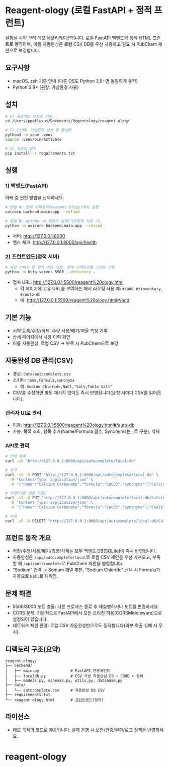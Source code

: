 # Reagent-ology (로컬 FastAPI + 정적 프런트)

실험실 시약 관리 데모 애플리케이션입니다. 로컬 FastAPI 백엔드와 정적 HTML 프런트로 동작하며, 이름 자동완성은 로컬 CSV DB를 우선 사용하고 필요 시 PubChem 제안으로 보강합니다.

## 요구사항
- macOS, zsh 기준 안내 (다른 OS도 Python 3.9+면 동일하게 동작)
- Python 3.9+ (권장: 가상환경 사용)

## 설치
```zsh
# 1) 프로젝트 루트로 이동
cd /Users/ppofluxus/Documents/Regentology/reagent-ology

# 2) (선택) 가상환경 생성 및 활성화
python3 -m venv .venv
source .venv/bin/activate

# 3) 의존성 설치
pip install -r requirements.txt
```

## 실행
### 1) 백엔드(FastAPI)
아래 중 편한 방법을 선택하세요.

```zsh
# 방법 A: 현재 디렉토리(reagent-ology)에서 실행
uvicorn backend.main:app --reload

# 방법 B: python -m 형태로 실행(가상환경 사용 시)
python -m uvicorn backend.main:app --reload
```
- 서버: http://127.0.0.1:8000
- 헬스 체크: http://127.0.0.1:8000/api/health

### 2) 프런트엔드(정적 서버)
```zsh
# 배경 이미지 등 정적 파일 포함, 현재 디렉토리를 그대로 서빙
python -m http.server 5500 --directory .
```
- 접속 URL: http://127.0.0.1:5500/reagent%20ology.html
  - 각 페이지에 고유 URL을 부여하는 해시 라우팅 사용 예: `#/add`, `#/inventory`, `#/auto-db`
  - 예: http://127.0.0.1:5500/reagent%20ology.html#/add

## 기본 기능
- 시약 등록/수정/삭제, 수량 사용/폐기/저울 측정 기록
- 상세 페이지에서 사용 이력 확인
- 이름 자동완성: 로컬 CSV → 부족 시 PubChem으로 보강

## 자동완성 DB 관리(CSV)
- 경로: `data/autocomplete.csv`
- 스키마: `name,formula,synonyms`
  - 예: `Sodium Chloride,NaCl,"Salt;Table Salt"`
- CSV를 수정하면 별도 재시작 없이도 즉시 반영됩니다(요청 시마다 CSV를 읽어옵니다).

### 관리자 UI로 관리
- 이동: http://127.0.0.1:5500/reagent%20ology.html#/auto-db
- 가능: 목록 조회, 항목 추가(Name/Formula 필수, Synonyms는 `;`로 구분), 삭제

### API로 관리
```zsh
# 전체 목록
curl -sS "http://127.0.0.1:8000/api/autocomplete/local-db"

# 추가
curl -sS -X POST "http://127.0.0.1:8000/api/autocomplete/local-db" \
  -H 'Content-Type: application/json' \
  -d '{"name":"Calcium Carbonate","formula":"CaCO3","synonyms":["Calcite","Limestone"]}'

# 수정(이름 변경 포함)
curl -sS -X PUT "http://127.0.0.1:8000/api/autocomplete/local-db/Calcium%20Carbonate" \
  -H 'Content-Type: application/json' \
  -d '{"name":"Calcium Carbonate","formula":"CaCO3","synonyms":["Chalk"]}'

# 삭제
curl -sS -X DELETE "http://127.0.0.1:8000/api/autocomplete/local-db/Calcium%20Carbonate" -i
```

## 프런트 동작 개요
- 저장/수정/사용/폐기/측정/삭제는 모두 백엔드 DB(SQLite)에 즉시 반영됩니다.
- 자동완성은 `/api/autocomplete/local`로 로컬 CSV 제안을 우선 가져오고, 부족할 때 `/api/autocomplete`로 PubChem 제안을 병합합니다.
- “Sodium” 입력 → Sodium 계열 추천, “Sodium Chloride” 선택 시 Formula가 자동으로 `NaCl`로 채워짐.

## 문제 해결
- 5500/8000 포트 충돌: 다른 프로세스 종료 후 재실행하거나 포트를 변경하세요.
- CORS 문제: 기본적으로 FastAPI에서 모든 오리진 허용(CORSMiddleware)으로 설정되어 있습니다.
- 네트워크 제한 환경: 로컬 CSV 자동완성만으로도 동작합니다(외부 호출 실패 시 무시).

## 디렉토리 구조(요약)
```
reagent-ology/
├── backend/
│   ├── main.py              # FastAPI 엔드포인트
│   ├── localdb.py           # CSV 기반 자동완성 DB + CRUD + 검색
│   ├── models.py, schemas.py, utils.py, database.py
├── data/
│   └── autocomplete.csv     # 자동완성 DB CSV
├── requirements.txt
└── reagent ology.html       # 프런트엔드(정적)
```

## 라이선스
- 데모 목적의 코드로 제공됩니다. 실제 운영 시 보안/인증/권한/로그 정책을 반영하세요.
# reagent-ology